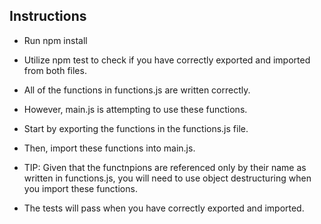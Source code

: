 ## Instructions

- Run npm install
- Utilize npm test to check if you have correctly exported and imported from both files.

- All of the functions in functions.js are written correctly.
- However, main.js is attempting to use these functions.
- Start by exporting the functions in the functions.js file.
- Then, import these functions into main.js.
- TIP: Given that the functnpions are referenced only by their name as written in functions.js, you will need to use object destructuring when you import these functions.
- The tests will pass when you have correctly exported and imported.

